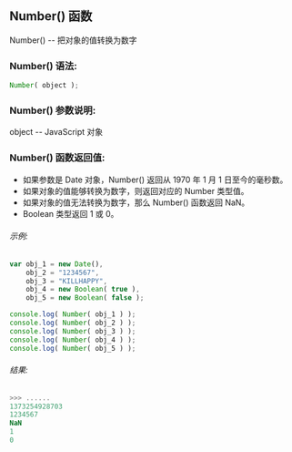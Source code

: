 ## Number() 函数

Number() -- 把对象的值转换为数字

### Number() 语法:

  ```javascript
  Number( object );
  ```

### Number() 参数说明:

object -- JavaScript 对象

### Number() 函数返回值:

  - 如果参数是 Date 对象，Number() 返回从 1970 年 1 月 1 日至今的毫秒数。
  - 如果对象的值能够转换为数字，则返回对应的 Number 类型值。
  - 如果对象的值无法转换为数字，那么 Number() 函数返回 NaN。
  - Boolean 类型返回 1 或 0。

###### 示例:

  ```javascript
  var obj_1 = new Date(),
      obj_2 = "1234567",
      obj_3 = "KILLHAPPY",
      obj_4 = new Boolean( true ),
      obj_5 = new Boolean( false );

  console.log( Number( obj_1 ) );
  console.log( Number( obj_2 ) );
  console.log( Number( obj_3 ) );
  console.log( Number( obj_4 ) );
  console.log( Number( obj_5 ) );
  ```

###### 结果:

  ```javascript
  >>> ......
  1373254928703
  1234567
  NaN
  1
  0
  ```
